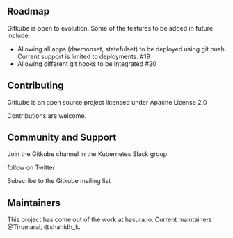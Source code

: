 ## Roadmap
Gitkube is open to evolution. Some of the features to be added in future include:

- Allowing all apps (daemonset, statefulset) to be deployed using git push. Current support is limited to deployments. #19
- Allowing different git hooks to be integrated #20

## Contributing
Gitkube is an open source project licensed under Apache License 2.0

Contributions are welcome.

## Community and Support
Join the Gitkube channel in the Kubernetes Slack group

follow on Twitter

Subscribe to the Gitkube mailing list

## Maintainers
This project has come out of the work at hasura.io. Current maintainers @Tirumarai, @shahidh_k.
